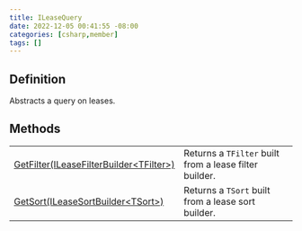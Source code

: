```yaml
---
title: ILeaseQuery
date: 2022-12-05 00:41:55 -08:00
categories: [csharp,member]
tags: []
---
```


## Definition

Abstracts a query on leases.

## Methods
<table><tr><td><!--/posts/csharp.member.entitydb.abstractions.queries.ileasequery.getfilter/--><a href='#'>GetFilter(ILeaseFilterBuilder&lt;TFilter&gt;)</a></td><td>
Returns a <code class='language-plaintext highlighter-rouge'>TFilter</code> built from a lease filter builder.
</td></tr><tr><td><!--/posts/csharp.member.entitydb.abstractions.queries.ileasequery.getsort/--><a href='#'>GetSort(ILeaseSortBuilder&lt;TSort&gt;)</a></td><td>
Returns a <code class='language-plaintext highlighter-rouge'>TSort</code> built from a lease sort builder.
</td></tr></table>
